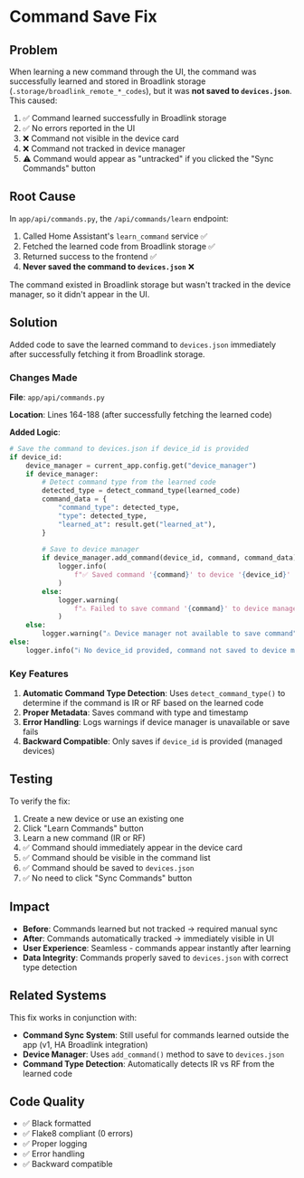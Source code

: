 # Command Save Fix

## Problem

When learning a new command through the UI, the command was successfully learned and stored in Broadlink storage (`.storage/broadlink_remote_*_codes`), but it was **not saved to `devices.json`**. This caused:

1. ✅ Command learned successfully in Broadlink storage
2. ✅ No errors reported in the UI
3. ❌ Command not visible in the device card
4. ❌ Command not tracked in device manager
5. ⚠️ Command would appear as "untracked" if you clicked the "Sync Commands" button

## Root Cause

In `app/api/commands.py`, the `/api/commands/learn` endpoint:

1. Called Home Assistant's `learn_command` service ✅
2. Fetched the learned code from Broadlink storage ✅
3. Returned success to the frontend ✅
4. **Never saved the command to `devices.json`** ❌

The command existed in Broadlink storage but wasn't tracked in the device manager, so it didn't appear in the UI.

## Solution

Added code to save the learned command to `devices.json` immediately after successfully fetching it from Broadlink storage.

### Changes Made

**File**: `app/api/commands.py`

**Location**: Lines 164-188 (after successfully fetching the learned code)

**Added Logic**:
```python
# Save the command to devices.json if device_id is provided
if device_id:
    device_manager = current_app.config.get("device_manager")
    if device_manager:
        # Detect command type from the learned code
        detected_type = detect_command_type(learned_code)
        command_data = {
            "command_type": detected_type,
            "type": detected_type,
            "learned_at": result.get("learned_at"),
        }
        
        # Save to device manager
        if device_manager.add_command(device_id, command, command_data):
            logger.info(
                f"✅ Saved command '{command}' to device '{device_id}' with type '{detected_type}'"
            )
        else:
            logger.warning(
                f"⚠️ Failed to save command '{command}' to device manager"
            )
    else:
        logger.warning("⚠️ Device manager not available to save command")
else:
    logger.info("ℹ️ No device_id provided, command not saved to device manager")
```

### Key Features

1. **Automatic Command Type Detection**: Uses `detect_command_type()` to determine if the command is IR or RF based on the learned code
2. **Proper Metadata**: Saves command with type and timestamp
3. **Error Handling**: Logs warnings if device manager is unavailable or save fails
4. **Backward Compatible**: Only saves if `device_id` is provided (managed devices)

## Testing

To verify the fix:

1. Create a new device or use an existing one
2. Click "Learn Commands" button
3. Learn a new command (IR or RF)
4. ✅ Command should immediately appear in the device card
5. ✅ Command should be visible in the command list
6. ✅ Command should be saved to `devices.json`
7. ✅ No need to click "Sync Commands" button

## Impact

- **Before**: Commands learned but not tracked → required manual sync
- **After**: Commands automatically tracked → immediately visible in UI
- **User Experience**: Seamless - commands appear instantly after learning
- **Data Integrity**: Commands properly saved to `devices.json` with correct type detection

## Related Systems

This fix works in conjunction with:
- **Command Sync System**: Still useful for commands learned outside the app (v1, HA Broadlink integration)
- **Device Manager**: Uses `add_command()` method to save to `devices.json`
- **Command Type Detection**: Automatically detects IR vs RF from the learned code

## Code Quality

- ✅ Black formatted
- ✅ Flake8 compliant (0 errors)
- ✅ Proper logging
- ✅ Error handling
- ✅ Backward compatible
